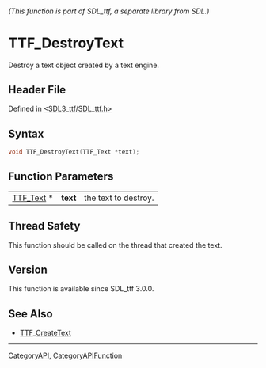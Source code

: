 ###### (This function is part of SDL_ttf, a separate library from SDL.)
# TTF_DestroyText

Destroy a text object created by a text engine.

## Header File

Defined in [<SDL3_ttf/SDL_ttf.h>](https://github.com/libsdl-org/SDL_ttf/blob/main/include/SDL3_ttf/SDL_ttf.h)

## Syntax

```c
void TTF_DestroyText(TTF_Text *text);
```

## Function Parameters

|                        |          |                      |
| ---------------------- | -------- | -------------------- |
| [TTF_Text](TTF_Text) * | **text** | the text to destroy. |

## Thread Safety

This function should be called on the thread that created the text.

## Version

This function is available since SDL_ttf 3.0.0.

## See Also

- [TTF_CreateText](TTF_CreateText)

----
[CategoryAPI](CategoryAPI), [CategoryAPIFunction](CategoryAPIFunction)

